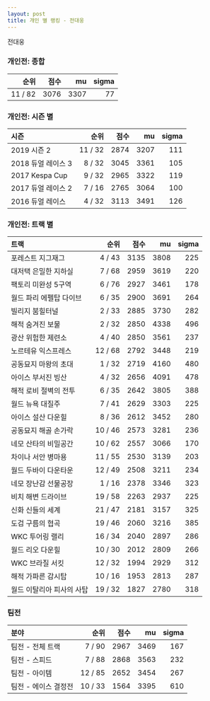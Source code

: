 ```yaml
---
layout: post
title: 개인 별 랭킹 - 전대웅
---
```


전대웅

### 개인전: 종합

| 순위 | 점수 | mu | sigma |
|---:|---:|---:|---:|
| 11 / 82 | 3076 | 3307 | 77 |

### 개인전: 시즌 별

| 시즌 | 순위 | 점수 | mu | sigma |
|:---|---:|---:|---:|---:|
| 2019 시즌 2 | 11 / 32 | 2874 | 3207 | 111 |
| 2018 듀얼 레이스 3 | 8 / 32 | 3045 | 3361 | 105 |
| 2017 Kespa Cup | 9 / 32 | 2965 | 3322 | 119 |
| 2017 듀얼 레이스 2 | 7 / 16 | 2765 | 3064 | 100 |
| 2016 듀얼 레이스 | 4 / 32 | 3113 | 3491 | 126 |

### 개인전: 트랙 별

| 트랙 | 순위 | 점수 | mu | sigma |
|:---|---:|---:|---:|---:|
| 포레스트 지그재그 | 4 / 43 | 3135 | 3808 | 225 |
| 대저택 은밀한 지하실 | 7 / 68 | 2959 | 3619 | 220 |
| 팩토리 미완성 5구역 | 6 / 76 | 2927 | 3461 | 178 |
| 월드 파리 에펠탑 다이브 | 6 / 35 | 2900 | 3691 | 264 |
| 빌리지 붐힐터널 | 2 / 33 | 2885 | 3730 | 282 |
| 해적 숨겨진 보물 | 2 / 32 | 2850 | 4338 | 496 |
| 광산 위험한 제련소 | 4 / 40 | 2850 | 3561 | 237 |
| 노르테유 익스프레스 | 12 / 68 | 2792 | 3448 | 219 |
| 공동묘지 마왕의 초대 | 1 / 32 | 2719 | 4160 | 480 |
| 아이스 부서진 빙산 | 4 / 32 | 2656 | 4091 | 478 |
| 해적 로비 절벽의 전투 | 6 / 35 | 2642 | 3805 | 388 |
| 월드 뉴욕 대질주 | 7 / 41 | 2629 | 3303 | 225 |
| 아이스 설산 다운힐 | 8 / 36 | 2612 | 3452 | 280 |
| 공동묘지 해골 손가락 | 10 / 46 | 2573 | 3281 | 236 |
| 네모 산타의 비밀공간 | 10 / 62 | 2557 | 3066 | 170 |
| 차이나 서안 병마용 | 11 / 55 | 2530 | 3139 | 203 |
| 월드 두바이 다운타운 | 12 / 49 | 2508 | 3211 | 234 |
| 네모 장난감 선물공장 | 1 / 16 | 2378 | 3346 | 323 |
| 비치 해변 드라이브 | 19 / 58 | 2263 | 2937 | 225 |
| 신화 신들의 세계 | 21 / 47 | 2181 | 3157 | 325 |
| 도검 구름의 협곡 | 19 / 46 | 2060 | 3216 | 385 |
| WKC 투어링 랠리 | 16 / 34 | 2040 | 2897 | 286 |
| 월드 리오 다운힐 | 10 / 30 | 2012 | 2809 | 266 |
| WKC 브라질 서킷 | 12 / 32 | 1994 | 2929 | 312 |
| 해적 가파른 감시탑 | 10 / 16 | 1953 | 2813 | 287 |
| 월드 이탈리아 피사의 사탑 | 19 / 32 | 1827 | 2780 | 318 |

### 팀전

| 분야 | 순위 | 점수 | mu | sigma |
|:---|---:|---:|---:|---:|
| 팀전 - 전체 트랙 | 7 / 90 | 2967 | 3469 | 167 |
| 팀전 - 스피드 | 7 / 88 | 2868 | 3563 | 232 |
| 팀전 - 아이템 | 12 / 85 | 2652 | 3454 | 267 |
| 팀전 - 에이스 결정전 | 10 / 33 | 1564 | 3395 | 610 |
